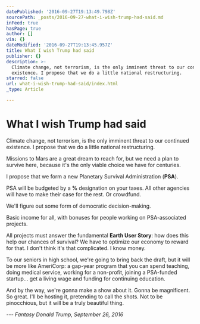```yaml
---
datePublished: '2016-09-27T19:13:49.798Z'
sourcePath: _posts/2016-09-27-what-i-wish-trump-had-said.md
inFeed: true
hasPage: true
author: []
via: {}
dateModified: '2016-09-27T19:13:45.957Z'
title: What I wish Trump had said
publisher: {}
description: >-
  Climate change, not terrorism, is the only imminent threat to our continued
  existence. I propose that we do a little national restructuring.
starred: false
url: what-i-wish-trump-had-said/index.html
_type: Article

---
```

# What I wish Trump had said

Climate change, not terrorism, is the only imminent threat to our continued existence. I propose that we do a little national restructuring.

Missions to Mars are a great dream to reach for, but we need a plan to survive here, because it's the only viable choice we have for centuries.

I propose that we form a new Planetary Survival Administration (**PSA**).

PSA will be budgeted by a **%** designation on your taxes. All other agencies will have to make their case for the rest. Or crowdfund.

We'll figure out some form of democratic decision-making.

Basic income for all, with bonuses for people working on PSA-associated projects.

All projects must answer the fundamental **Earth User Story**: how does this help our chances of survival? We have to optimize our economy to reward for that. I don't think it's that complicated. I know money.

To our seniors in high school, we're going to bring back the draft, but it will be more like AmeriCorp: a gap-year program that you can spend teaching, doing medical service, working for a non-profit, joining a PSA-funded startup... get a living wage and funding for continuing education.

And by the way, we're gonna make a show about it. Gonna be magnificent. So great. I'll be hosting it, pretending to call the shots. Not to be pinocchious, but it will be a truly beautiful thing.

_--- Fantasy Donald Trump, September 26, 2016_